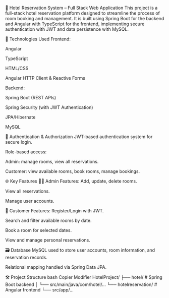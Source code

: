 🏨 Hotel Reservation System – Full Stack Web Application
This project is a full-stack hotel reservation platform designed to streamline the process of room booking and management. It is built using Spring Boot for the backend and Angular with TypeScript for the frontend, implementing secure authentication with JWT and data persistence with MySQL.

🔧 Technologies Used
Frontend:

Angular

TypeScript

HTML/CSS

Angular HTTP Client & Reactive Forms

Backend:

Spring Boot (REST APIs)

Spring Security (with JWT Authentication)

JPA/Hibernate

MySQL

🔐 Authentication & Authorization
JWT-based authentication system for secure login.

Role-based access:

Admin: manage rooms, view all reservations.

Customer: view available rooms, book rooms, manage bookings.

🌐 Key Features
🧑‍💼 Admin Features:
Add, update, delete rooms.

View all reservations.

Manage user accounts.

🙋 Customer Features:
Register/Login with JWT.

Search and filter available rooms by date.

Book a room for selected dates.

View and manage personal reservations.

🗃 Database
MySQL used to store user accounts, room information, and reservation records.

Relational mapping handled via Spring Data JPA.

🛠 Project Structure
bash
Copier
Modifier
HotelProject/
├── hotel/                # Spring Boot backend
│   └── src/main/java/com/hotel/...
└── hotelreservation/     # Angular frontend
    └── src/app/...
